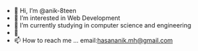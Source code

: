 - 👋 Hi, I’m @anik-8teen
- 👀 I’m interested in Web Development 
- 🌱 I’m currently studying in computer science and engineering
- 💞️ 
- 📫 How to reach me ... email:hasananik.mh@gmail.com

<!---
anik-8teen/anik-8teen is a ✨ special ✨ repository because its `README.md` (this file) appears on your GitHub profile.
You can click the Preview link to take a look at your changes.
--->

